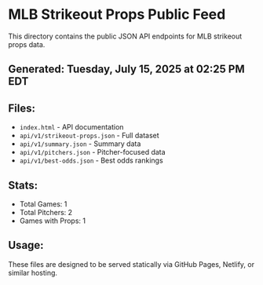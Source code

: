 # MLB Strikeout Props Public Feed

This directory contains the public JSON API endpoints for MLB strikeout props data.

## Generated: Tuesday, July 15, 2025 at 02:25 PM EDT

## Files:
- `index.html` - API documentation
- `api/v1/strikeout-props.json` - Full dataset
- `api/v1/summary.json` - Summary data
- `api/v1/pitchers.json` - Pitcher-focused data  
- `api/v1/best-odds.json` - Best odds rankings

## Stats:
- Total Games: 1
- Total Pitchers: 2
- Games with Props: 1

## Usage:
These files are designed to be served statically via GitHub Pages, Netlify, or similar hosting.
